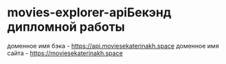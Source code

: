 # movies-explorer-apiБекэнд дипломной работы

доменное имя бэка - https://api.moviesekaterinakh.space доменное имя сайта - https://moviesekaterinakh.space

